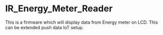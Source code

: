 # IR_Energy_Meter_Reader
This is a firmware which will display data from Energy meter on LCD. This can be extended push data IoT setup.
